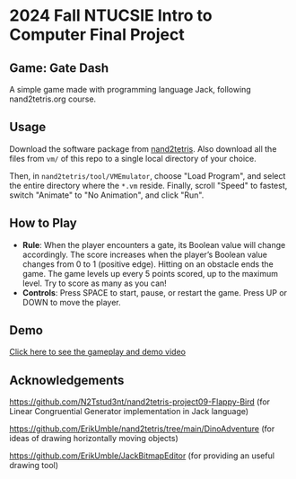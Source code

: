 # 2024 Fall NTUCSIE Intro to Computer Final Project

## Game: Gate Dash
A simple game made with programming language Jack, following nand2tetris.org course.

## Usage
Download the software package from [nand2tetris](https://www.nand2tetris.org/software). Also download all the files from `vm/` of this repo to a single local directory of your choice.

Then, in `nand2tetris/tool/VMEmulator`, choose "Load Program", and select the entire directory where the `*.vm` reside. Finally, scroll "Speed" to fastest, switch "Animate" to "No Animation", and click "Run".

## How to Play
- **Rule**: When the player encounters a gate, its Boolean value will change accordingly. The score increases when the player’s Boolean value changes from 0 to 1 (positive edge). Hitting on an obstacle ends the game. The game levels up every 5 points scored, up to the maximum level. Try to score as many as you can!
- **Controls**: Press SPACE to start, pause, or restart the game. Press UP or DOWN to move the player.

## Demo
[Click here to see the gameplay and demo video](https://youtu.be/2IyrNC_a1FI)

## Acknowledgements
https://github.com/N2Tstud3nt/nand2tetris-project09-Flappy-Bird (for Linear Congruential Generator implementation in Jack language)

https://github.com/ErikUmble/nand2tetris/tree/main/DinoAdventure (for ideas of drawing horizontally moving objects)

https://github.com/ErikUmble/JackBitmapEditor (for providing an useful drawing tool)